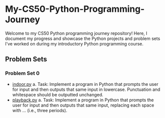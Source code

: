 # My-CS50-Python-Programming-Journey

Welcome to my CS50 Python programming journey repository! Here, I document my progress and showcase the Python projects and problem sets I've worked on during my introductory Python programming course.

## Problem Sets

### Problem Set 0
- [indoor.py](./problem_sets/problem_set0/indoor.py)
  a.  Task: Implement a program in Python that prompts the user for input and then outputs that same input in lowercase. Punctuation and whitespace should be outputted unchanged.
- [playback.py](./problem_sets/problem_set0/playback.py)
  a.  Task: Implement a program in Python that prompts the user for input and then outputs that same input, replacing each space with ... (i.e., three periods).
